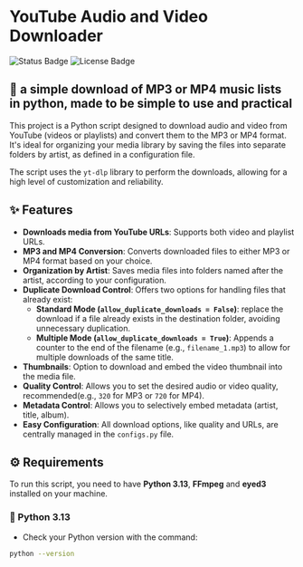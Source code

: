 # YouTube Audio and Video Downloader

![Status Badge](https://img.shields.io/badge/status-Active-brightgreen)
![License Badge](https://img.shields.io/badge/license-MIT-orange)

## 📄 a simple download of MP3 or MP4 music lists in python, made to be simple to use and practical

This project is a Python script designed to download audio and video from YouTube (videos or playlists) and convert them to the MP3 or MP4 format. It's ideal for organizing your media library by saving the files into separate folders by artist, as defined in a configuration file.

The script uses the `yt-dlp` library to perform the downloads, allowing for a high level of customization and reliability.

## ✨ Features

- **Downloads media from YouTube URLs**: Supports both video and playlist URLs.
- **MP3 and MP4 Conversion**: Converts downloaded files to either MP3 or MP4 format based on your choice.
- **Organization by Artist**: Saves media files into folders named after the artist, according to your configuration.
- **Duplicate Download Control**: Offers two options for handling files that already exist:
    - **Standard Mode (`allow_duplicate_downloads = False`)**: replace the download if a file already exists in the destination folder, avoiding unnecessary duplication.
    - **Multiple Mode (`allow_duplicate_downloads = True`)**: Appends a counter to the end of the filename (e.g., `filename_1.mp3`) to allow for multiple downloads of the same title.
- **Thumbnails**: Option to download and embed the video thumbnail into the media file.
- **Quality Control**: Allows you to set the desired audio or video quality, recommended(e.g., `320` for MP3 or `720` for MP4).
- **Metadata Control**: Allows you to selectively embed metadata (artist, title, album).
- **Easy Configuration**: All download options, like quality and URLs, are centrally managed in the `configs.py` file.

## ⚙️ Requirements

To run this script, you need to have **Python 3.13**, **FFmpeg** and **eyed3** installed on your machine.

### 🐍 Python 3.13
- Check your Python version with the command:
```bash
python --version